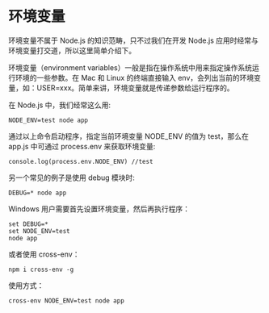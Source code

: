 # 环境变量

环境变量不属于 Node.js 的知识范畴，只不过我们在开发 Node.js 应用时经常与环境变量打交道，所以这里简单介绍下。

环境变量（environment variables）一般是指在操作系统中用来指定操作系统运行环境的一些参数。在 Mac 和 Linux 的终端直接输入 env，会列出当前的环境变量，如：USER=xxx。简单来讲，环境变量就是传递参数给运行程序的。

在 Node.js 中，我们经常这么用:

```
NODE_ENV=test node app
```

通过以上命令启动程序，指定当前环境变量 NODE_ENV 的值为 test，那么在 app.js 中可通过 process.env 来获取环境变量:

```
console.log(process.env.NODE_ENV) //test
```

另一个常见的例子是使用 debug 模块时:

```
DEBUG=* node app
```

Windows 用户需要首先设置环境变量，然后再执行程序：

```
set DEBUG=*
set NODE_ENV=test
node app
```

或者使用 cross-env：

```
npm i cross-env -g
```

使用方式：

```
cross-env NODE_ENV=test node app
```


  